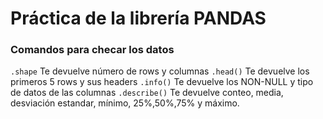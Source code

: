 # Práctica de la librería PANDAS

### Comandos para checar los datos

`.shape` Te devuelve número de rows y columnas
`.head()` Te devuelve los primeros 5 rows y sus headers
`.info()` Te devuelve los NON-NULL y tipo de datos de las columnas
`.describe()` Te devuelve conteo, media, desviación estandar, mínimo, 25%,50%,75% y máximo.
